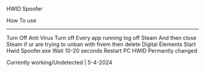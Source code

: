 HWID Spoofer

How To use

--- 

Turn Off Anti Virus
Turn off Every app running
log off Steam And then close Steam
if ur are trying to unban with fivem then delete Digital Elements
Start Hwid Spoofer.exe
Wait 10-20 seconds
Restart PC
HWID Permantly changed

Currently working/Undetected | 5-4-2024
